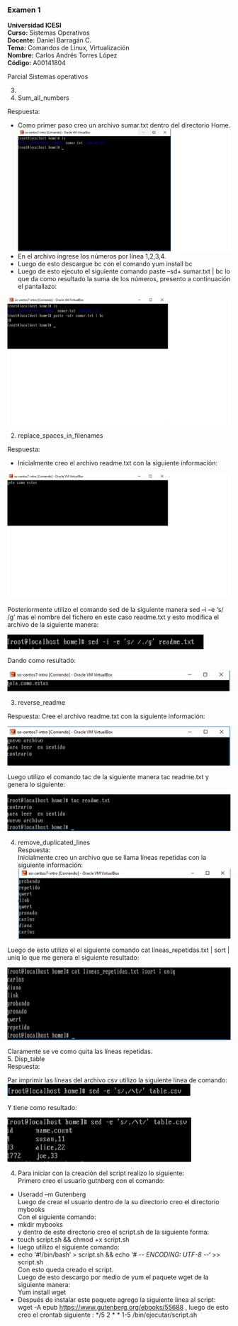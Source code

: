 ### Examen 1
**Universidad ICESI**  
**Curso:** Sistemas Operativos  
**Docente:** Daniel Barragán C.  
**Tema:** Comandos de Linux, Virtualización  
**Nombre:** Carlos Andrés Torres López  
**Código:** A00141804


Parcial Sistemas operativos  

3.  
 1.	Sum_all_numbers  

Respuesta:  
-	Como primer paso creo un archivo sumar.txt dentro del directorio Home.  
![sumar](sumar.jpg)  
-	En el archivo ingrese los números por línea 1,2,3,4.  
-	Luego de esto descargue bc con el comando yum install bc  
-	Luego de esto ejecuto el siguiente comando paste –sd+ sumar.txt | bc  lo que da como resultado la suma de los números, presento a   continuación el pantallazo:  

![Suma_completa](suma_completa.jpg)
 

2.	replace_spaces_in_filenames  

Respuesta:  
-	Inicialmente creo el archivo readme.txt con la siguiente información:  

![Creacion](creacion_archivo.png)

 

Posteriormente utilizo el comando sed  de la siguiente manera sed –i –e  ‘s/ /g’ mas el nombre del fichero en este caso readme.txt y   esto modifica el archivo de la siguiente manera:  

![espacio](espacio.png)
 

Dando como resultado:

![puntos](puntos.png) 




3.	reverse_readme

Respuesta:
Cree el archivo readme.txt con la siguiente información:

![leer](leer_archivo.png)

 

Luego utilizo el comando tac  de la siguiente manera tac readme.txt y genera lo siguiente:

 ![leer_arch](leer_archivo1.png)

4.	remove_duplicated_lines  
Respuesta:  
Inicialmente creo un archivo que se llama líneas repetidas con la siguiente información:
![Linea_duplicada](linea_duplicada.png)
 
 Luego de esto utilizo el el siguiente comando cat líneas_repetidas.txt | sort | uniq lo que me genera el siguiente resultado:  

![linea_duplicada](linea_duplicada1.png)
 
Claramente se ve como quita las líneas repetidas.  
5.	Disp_table  
Respuesta:  

Par imprimir las líneas del archivo csv utilizo la siguiente línea de comando:  
![csv](archivo_csv.png)

Y tiene como resultado:  

![csv1](archivo_csv1.png)
 


4.  Para iniciar con la creación del script realizo lo siguiente:  
Primero creo el usuario gutnberg con el comando:  
-	Useradd –m Gutenberg  
Luego de crear el usuario dentro de la su directorio creo el directorio mybooks   
Con el siguiente comando:  
-	mkdir mybooks  
y dentro de este directorio creo el script.sh de la siguiente forma:  
-	touch script.sh && chmod +x script.sh  
-	luego utilizo el siguiente comando:  
-	echo ‘#!/bin/bash’ > script.sh && echo ‘# -*- ENCODING:  UTF-8 -*-‘ >> script.sh  
Con esto queda creado el script.  
Luego de esto descargo por medio de yum el paquete wget de la siguiente manera:  
Yum install wget  
- Después de instalar este paquete agrego la siguiente linea al script:
wget -A epub https://www.gutenberg.org/ebooks/55688
 , luego de esto creo el crontab siguiente :
 */5 2 * * 1-5 /bin/ejecutar/script.sh
 



